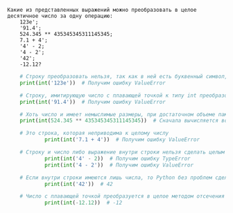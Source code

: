     Какие из представленных выражений можно преобразовать в целое десятичное число за одну операцию:
        123е';
        '91.4';
        524.345 ** 435345345311145345;
        7.1 + 4';
        '4' - 2;
        '4 - 2';
        '42';
        -12.12?

```python
    # Строку преобразовать нельзя, так как в ней есть буквенный символ, не имеющий численного представления в десятичной системе счисления
    print(int('123е'))  # Получим ошибку ValueError

    # Строку, имитирующую число с плавающей точкой к типу int преобразовать не получится
    print(int('91.4'))  # Получим ошибку ValueError

    # Хоть число и имеет немыслимые размеры, при достаточном объеме памяти оно будет преобразовано к типу int
    print(int(524.345 ** 435345345311145345))  # Сначала вычисляется возведение в степень, а потом преобразование к целому числу 

    # Это строка, которая неприводима к целому числу
            print(int('7.1 + 4'))  # Получим ошибку ValueError 

    # Строку и число либо выражение внутри строки нельзя сделать целым числом
            print(int('4' - 2))  # Получим ошибку TypeError
            print(int('4 - 2'))  # Получим ошибку ValueError

    # Если внутри строки имеются лишь числа, то Python без проблем сделает из них int
            print(int('42'))  # 42

    # Число с плавающей точкой преобразуется в целое методом отсечения дробного остатка
            print(int(-12.12))  # -12
```
